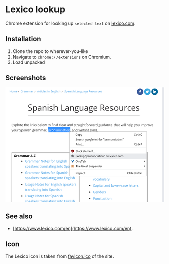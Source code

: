 # Lexico lookup

Chrome extension for looking up `selected text` on [lexico.com](https://www.lexico.com/en).


## Installation

1. Clone the repo to wherever-you-like
2. Navigate to `chrome://extensions` on Chromium.
3. Load unpacked


## Screenshots

![image](/images/screenshot.png)


## See also

- [https://www.lexico.com/en](https://www.lexico.com/en).


## Icon

The Lexico icon is taken from [favicon.ico](https://www.lexico.com/favicon.ico) of the site.
